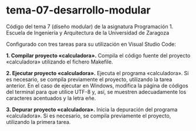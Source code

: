 # tema-07-desarrollo-modular

Código del tema 7 (diseño modular) de la asignatura Programación 1. Escuela de Ingeniería y Arquitectura de la Universidad de Zaragoza

Configurado con tres tareas para su utilización en Visual Studio Code:

 **1. Compilar proyecto «calculadora».**    Compila el código fuente del proyecto «calculadora» utilizando el fichero Makefile.

 **2. Ejecutar proyecto «calculadora».**    Ejecuta el programa «calculadora». Si es necesario, se compila previamente el proyecto, utilizando la tarea anterior. En el caso de ejecutar en Windows, modifica la página de códigos del terminal para que utilice UTF-8 y, así, se muestren adecuadamente los caracteres acentuados y la letra eñe.

 **3. Depurar proyecto «calculadora».** Inicia la depuración del programa «calculadora». Si es necesario, se compila previamente el proyecto, utilizando la primera tarea.
